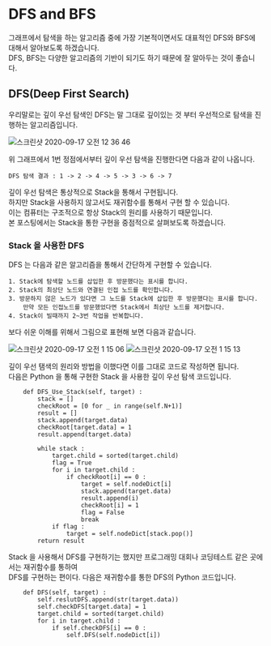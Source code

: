 # DFS and BFS

그래프에서 탐색을 하는 알고리즘 중에 가장 기본적이면서도 대표적인 DFS와 BFS에 대해서 알아보도록 하겠습니다.    
DFS, BFS는 다양한 알고리즘의 기반이 되기도 하기 때문에 잘 알아두는 것이 좋습니다. 

## DFS(Deep First Search) 
우리말로는 깊이 우선 탐색인 DFS는 말 그대로 깊이있는 것 부터 우선적으로 탐색을 진행하는 알고리즘입니다.    

![스크린샷 2020-09-17 오전 12 36 46](https://user-images.githubusercontent.com/44546283/93359909-116ac880-f87e-11ea-80f7-a69a7a34a9fe.png)   

위 그래프에서 1번 정점에서부터 깊이 우선 탐색을 진행한다면 다음과 같이 나옵니다.  

    DFS 탐색 결과 : 1 -> 2 -> 4 -> 5 -> 3 -> 6 -> 7

깊이 우선 탐색은 통상적으로 Stack을 통해서 구현됩니다.   
하지만 Stack을 사용하지 않고서도 재귀함수를 통해서 구현 할 수 있습니다.    
이는 컴퓨터는 구조적으로 항상 Stack의 원리를 사용하기 때문입니다.   
본 포스팅에서는 Stack을 통한 구현을 중점적으로 살펴보도록 하겠습니다.  

### Stack 을 사용한 DFS 

DFS 는 다음과 같은 알고리즘을 통해서 간단하게 구현할 수 있습니다.    

    1. Stack에 탐색할 노드를 삽입한 후 방문했다는 표시를 합니다. 
    2. Stack의 최상단 노드와 연결된 인접 노드를 확인합니다. 
    3. 방문하지 않은 노드가 있다면 그 노드를 Stack에 삽입한 후 방문했다는 표시를 합니다. 
        만약 모든 인접노드를 방문했었다면 Stack에서 최상단 노드를 제거합니다. 
    4. Stack이 빌때까지 2~3번 작업을 반복합니다.   

보다 쉬운 이해를 위해서 그림으로 표현해 보면 다음과 같습니다.   

![스크린샷 2020-09-17 오전 1 15 06](https://user-images.githubusercontent.com/44546283/93364260-4b8a9900-f883-11ea-9448-afc7b397368a.png)
![스크린샷 2020-09-17 오전 1 15 13](https://user-images.githubusercontent.com/44546283/93364264-4cbbc600-f883-11ea-8a95-bd6a09829d27.png)


깊이 우선 탬색의 원리와 방법을 이했다면 이를 그대로 코드로 작성하면 됩니다.  
다음은 Python 을 통해 구현한 Stack 을 사용한 깊이 우선 탐색 코드입니다.   

```
    def DFS_Use_Stack(self, target) :
        stack = []
        checkRoot = [0 for _ in range(self.N+1)]
        result = []
        stack.append(target.data) 
        checkRoot[target.data] = 1
        result.append(target.data)

        while stack :
            target.child = sorted(target.child)
            flag = True
            for i in target.child :
                if checkRoot[i] == 0 :
                    target = self.nodeDict[i]
                    stack.append(target.data)
                    result.append(i)
                    checkRoot[i] = 1
                    flag = False
                    break
            if flag :
                target = self.nodeDict[stack.pop()]
        return result
```

Stack 을 사용해서 DFS를 구현하기는 했지만 프로그래밍 대회나 코딩테스트 같은 곳에서는 재귀함수를 통하여    
DFS를 구현하는 편이다. 다음은 재귀함수를 통한 DFS의 Python 코드입니다.   

```
    def DFS(self, target) :
        self.reslutDFS.append(str(target.data))
        self.checkDFS[target.data] = 1
        target.child = sorted(target.child)
        for i in target.child :
            if self.checkDFS[i] == 0 :
                self.DFS(self.nodeDict[i])
```